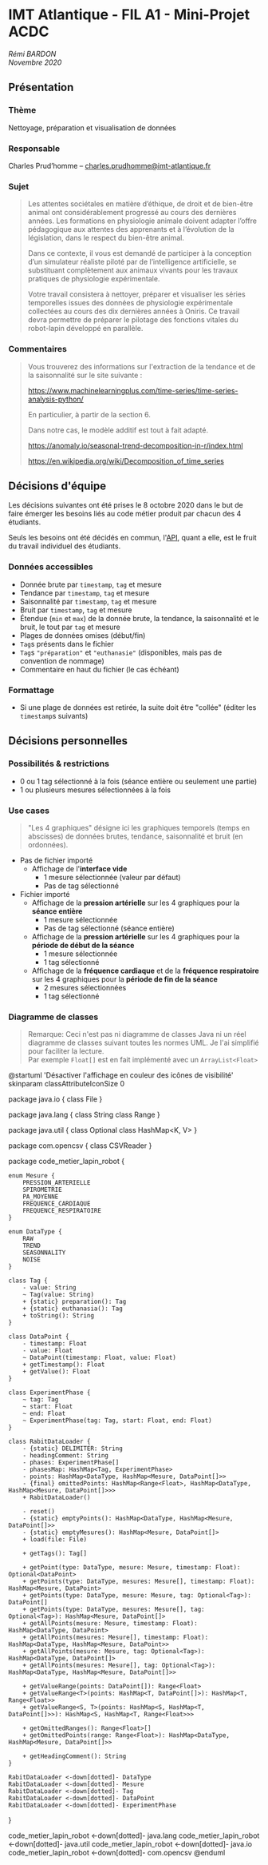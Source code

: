 # IMT Atlantique - FIL A1 - Mini-Projet ACDC

*Rémi BARDON*  
*Novembre 2020*

## Présentation

### Thème

Nettoyage, préparation et visualisation de données

### Responsable

Charles Prud’homme – <charles.prudhomme@imt-atlantique.fr>

### Sujet

> Les attentes sociétales en matière d’éthique, de droit et de bien-être animal ont considérablement progressé au cours des dernières années. Les formations en physiologie animale doivent adapter l’offre pédagogique aux attentes des apprenants et à l’évolution de la législation, dans le respect du bien-être animal.
>
> Dans ce contexte, il vous est demandé de participer à la conception d’un simulateur réaliste piloté par de l’intelligence artificielle, se substituant complètement aux animaux vivants pour les travaux pratiques de physiologie expérimentale.
>
> Votre travail consistera à nettoyer, préparer et visualiser les séries temporelles issues des données de physiologie expérimentale collectées au cours des dix dernières années à Oniris. Ce travail devra permettre de préparer le pilotage des fonctions vitales du robot-lapin développé en parallèle.

### Commentaires

> Vous trouverez des informations sur l'extraction de la tendance et de la saisonnalité sur le site suivante :
>
> <https://www.machinelearningplus.com/time-series/time-series-analysis-python/>
>
> En particulier, à partir de la section 6.
>
> Dans notre cas, le modèle additif est tout à fait adapté.
>
> <https://anomaly.io/seasonal-trend-decomposition-in-r/index.html>
>
> <https://en.wikipedia.org/wiki/Decomposition_of_time_series>

## Décisions d'équipe

Les décisions suivantes ont été prises le 8 octobre 2020 dans le but de faire émerger les besoins liés au code métier produit par chacun des 4 étudiants.

Seuls les besoins ont été décidés en commun, l'[API](https://en.wikipedia.org/wiki/API), quant a elle, est le fruit du travail individuel des étudiants.

### Données accessibles

- Donnée brute par `timestamp`, `tag` et mesure
- Tendance par `timestamp`, `tag` et mesure
- Saisonnalité par `timestamp`, `tag` et mesure
- Bruit par `timestamp`, `tag` et mesure
- Étendue (`min` et `max`) de la donnée brute, la tendance, la saisonnalité et le bruit, le tout par `tag` et mesure
- Plages de données omises (début/fin)
- `Tag`s présents dans le fichier
- `Tag`s `"préparation"` et `"euthanasie"` (disponibles, mais pas de convention de nommage)
- Commentaire en haut du fichier (le cas échéant)

### Formattage

- Si une plage de données est retirée, la suite doit être "collée" (éditer les `timestamp`s suivants)

## Décisions personnelles

### Possibilités & restrictions

- 0 ou 1 tag sélectionné à la fois (séance entière ou seulement une partie)
- 1 ou plusieurs mesures sélectionnées à la fois

### Use cases

> "Les 4 graphiques" désigne ici les graphiques temporels (temps en abscisses) de données brutes, tendance, saisonnalité et bruit (en ordonnées).

- Pas de fichier importé
  - Affichage de l'**interface vide**
    - 1 mesure sélectionnée (valeur par défaut)
    - Pas de tag sélectionné
- Fichier importé
  - Affichage de la **pression artérielle** sur les 4 graphiques pour la **séance entière**
    - 1 mesure sélectionnée
    - Pas de tag sélectionné (séance entière)
  - Affichage de la **pression artérielle** sur les 4 graphiques pour la **période de début de la séance**
    - 1 mesure sélectionnée
    - 1 tag sélectionné
  - Affichage de la **fréquence cardiaque** et de la **fréquence respiratoire** sur les 4 graphiques pour la **période de fin de la séance**
    - 2 mesures sélectionnées
    - 1 tag sélectionné

### Diagramme de classes

> Remarque: Ceci n'est pas ni diagramme de classes Java ni un réel diagramme de classes suivant toutes les normes UML. Je l'ai simplifié pour faciliter la lecture.  
> Par exemple `Float[]` est en fait implémenté avec un `ArrayList<Float>`

@startuml
'Désactiver l'affichage en couleur des icônes de visibilité'
skinparam classAttributeIconSize 0

package java.io {
    class File
}

package java.lang {
    class String
    class Range<T>
}

package java.util {
    class Optional<T>
    class HashMap<K, V>
}

package com.opencsv {
    class CSVReader
}

package code_metier_lapin_robot {

    enum Mesure {
        PRESSION_ARTERIELLE
        SPIROMETRIE
        PA_MOYENNE
        FREQUENCE_CARDIAQUE
        FREQUENCE_RESPIRATOIRE
    }

    enum DataType {
        RAW
        TREND
        SEASONNALITY
        NOISE
    }

    class Tag {
        - value: String
        ~ Tag(value: String)
        + {static} preparation(): Tag
        + {static} euthanasia(): Tag
        + toString(): String
    }

    class DataPoint {
        - timestamp: Float
        - value: Float
        ~ DataPoint(timestamp: Float, value: Float)
        + getTimestamp(): Float
        + getValue(): Float
    }

    class ExperimentPhase {
        ~ tag: Tag
        ~ start: Float
        ~ end: Float
        ~ ExperimentPhase(tag: Tag, start: Float, end: Float)
    }

    class RabitDataLoader {
        - {static} DELIMITER: String
        - headingComment: String
        - phases: ExperimentPhase[]
        - phasesMap: HashMap<Tag, ExperimentPhase>
        - points: HashMap<DataType, HashMap<Mesure, DataPoint[]>>
        - {final} omittedPoints: HashMap<Range<Float>, HashMap<DataType, HashMap<Mesure, DataPoint[]>>>
        + RabitDataLoader()

        - reset()
        - {static} emptyPoints(): HashMap<DataType, HashMap<Mesure, DataPoint[]>>
        - {static} emptyMesures(): HashMap<Mesure, DataPoint[]>
        + load(file: File)

        + getTags(): Tag[]

        + getPoint(type: DataType, mesure: Mesure, timestamp: Float): Optional<DataPoint>
        + getPoints(type: DataType, mesures: Mesure[], timestamp: Float): HashMap<Mesure, DataPoint>
        + getPoints(type: DataType, mesure: Mesure, tag: Optional<Tag>): DataPoint[]
        + getPoints(type: DataType, mesures: Mesure[], tag: Optional<Tag>): HashMap<Mesure, DataPoint[]>
        + getAllPoints(mesure: Mesure, timestamp: Float): HashMap<DataType, DataPoint>
        + getAllPoints(mesures: Mesure[], timestamp: Float): HashMap<DataType, HashMap<Mesure, DataPoint>>
        + getAllPoints(mesure: Mesure, tag: Optional<Tag>): HashMap<DataType, DataPoint[]>
        + getAllPoints(mesures: Mesure[], tag: Optional<Tag>): HashMap<DataType, HashMap<Mesure, DataPoint[]>>

        + getValueRange(points: DataPoint[]): Range<Float>
        + getValueRange<T>(points: HashMap<T, DataPoint[]>): HashMap<T, Range<Float>>
        + getValueRange<S, T>(points: HashMap<S, HashMap<T, DataPoint[]>>): HashMap<S, HashMap<T, Range<Float>>>

        + getOmittedRanges(): Range<Float>[]
        + getOmittedPoints(range: Range<Float>): HashMap<DataType, HashMap<Mesure, DataPoint[]>>

        + getHeadingComment(): String
    }

    RabitDataLoader <-down[dotted]- DataType
    RabitDataLoader <-down[dotted]- Mesure
    RabitDataLoader <-down[dotted]- Tag
    RabitDataLoader <-down[dotted]- DataPoint
    RabitDataLoader <-down[dotted]- ExperimentPhase

}

code_metier_lapin_robot <-down[dotted]- java.lang
code_metier_lapin_robot <-down[dotted]- java.util
code_metier_lapin_robot <-down[dotted]- java.io
code_metier_lapin_robot <-down[dotted]- com.opencsv
@enduml

